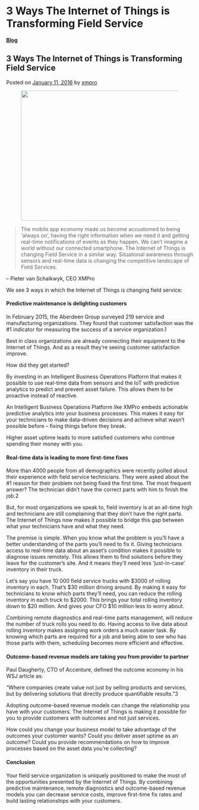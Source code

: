 # 3 Ways The Internet of Things is Transforming Field Service

[**Blog**](https://xmpro.com/category/blog/)

## 3 Ways The Internet of Things is Transforming Field Service

Posted on [January 11, 2016](https://xmpro.com/3-ways-internet-things-transforming-field-service/) by [xmpro](https://xmpro.com/author/xmpro/)

<figure><img src="https://xmpro.com/wp-content/uploads/2016/01/Internet-of-Things-Field-Service.png" alt="" height="350" width="700"><figcaption></figcaption></figure>

> The mobile app economy made us become accustomed to being ‘always on’, having the right information when we need it and getting real-time notifications of events as they happen. We can’t imagine a world without our connected smartphone. The Internet of Things is changing Field Service in a similar way. Situational awareness through sensors and real-time data is changing the competitive landscape of Field Services.

– Pieter van Schalkwyk, CEO XMPro

We see 3 ways in which the Internet of Things is changing field service:

#### Predictive maintenance is delighting customers

In February 2015, the Aberdeen Group surveyed 219 service and manufacturing organizations. They found that customer satisfaction was the #1 indicator for measuring the success of a service organization.1

Best in class organizations are already connecting their equipment to the Internet of Things. And as a result they’re seeing customer satisfaction improve.

How did they get started?

By investing in an Intelligent Business Operations Platform that makes it possible to use real-time data from sensors and the IoT with predictive analytics to predict and prevent asset failure. This allows them to be proactive instead of reactive.

An Intelligent Business Operations Platform like XMPro embeds actionable predictive analytics into your business processes. This makes it easy for your technicians to make data-driven decisions and achieve what wasn’t possible before – fixing things before they break.

Higher asset uptime leads to more satisfied customers who continue spending their money with you.

#### Real-time data is leading to more first-time fixes

More than 4000 people from all demographics were recently polled about their experience with field service technicians. They were asked about the #1 reason for their problem not being fixed the first time. The most frequent answer? The technician didn’t have the correct parts with him to finish the job.2

But, for most organizations we speak to, field inventory is at an all-time high and technicians are still complaining that they don’t have the right parts. The Internet of Things now makes it possible to bridge this gap between what your technicians have and what they need.

The premise is simple. When you know what the problem is you’ll have a better understanding of the parts you’ll need to fix it. Giving technicians access to real-time data about an asset’s condition makes it possible to diagnose issues remotely. This allows them to find solutions before they leave for the customer’s site. And it means they’ll need less ‘just-in-case’ inventory in their truck.

Let’s say you have 10 000 field service trucks with $3000 of rolling inventory in each. That’s $30 million driving around. By making it easy for technicians to know which parts they’ll need, you can reduce the rolling inventory in each truck to $2000. This brings your total rolling inventory down to $20 million. And gives your CFO $10 million less to worry about.

Combining remote diagnostics and real-time parts management, will  reduce the number of truck rolls you need to do. Having access to live data about rolling inventory makes assigning work orders a much easier task.  By knowing which parts are required for a job and being able to see who has those parts with them, scheduling becomes more efficient and effective.

#### Outcome-based revenue models are taking you from provider to partner

Paul Daugherty, CTO of Accenture, defined the outcome economy in his WSJ article as:

“Where companies create value not just by selling products and services, but by delivering solutions that directly produce quantifiable results.”3

Adopting outcome-based revenue models can change the relationship you have with your customers. The Internet of Things is making it possible for you to provide customers with outcomes and not just services.

How could you change your business model to take advantage of the outcomes your customer wants? Could you deliver asset uptime as an outcome? Could you provide recommendations on how to improve processes based on the asset data you’re collecting?

#### Conclusion

Your field service organization is uniquely positioned to make the most of the opportunities presented by the Internet of Things. By combining predictive maintenance, remote diagnostics and outcome-based revenue models you can decrease service costs, improve first-time fix rates and build lasting relationships with your customers.


